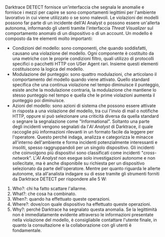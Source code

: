 Darktrace DETECT fornisce un'interfaccia che segnala le anomalie e fornisce i mezzi per capire se sono comportamenti legittimi per l'ambiente lavorativo in cui viene utilizzato o se sono malevoli.
Le violazioni dei modelli possono far parte di un incidente dell'AI Analyst o possono essere un'allerta autonoma, informando gli utenti tramite l'interfaccia *Threat Visualizer* sul comportamento anomalo di un dispositivo o di un account.
Un modello è composto da tre elementi molto importanti:
- Condizioni del modello: sono componenti, che quando soddisfatti, causano una violazione del modello. Ogni componente è costituito da una metriche con le proprie condizioni filtro, quali utilizzo di protocolli specifici o pacchetti HTTP con USer Agent rari. Insieme questi elementi costituiscono la logica del modello.
- Modulazione del punteggio: sono quattro modulazioni, che articolano il comportamento del modello quando viene attivato. Quello standard specifica che una continua violazione nel tempo diminuisce il punteggio, esiste anche la modulazione contraria, la modulazione che mantiene lo stesso punteggio nel tempo e quella che le prime violazioni aumenta il punteggio poi diminuisce.
- Azioni del modello: sono azioni di sistema che possono essere attivate in risposta a una violazione del modello, tra cui l'invio di mail o notifiche HTTP, oppure si può selezionare una criticità diversa da quella standard o segnare la segnalazione come "Informational".
Soltanto una parte degli incidenti vengono segnalati da l'*AI Analyst* di Darktrace, il quale raccoglie più informazioni rilevanti in un formato facile da leggere per l'operatore. Questo perché indaga, analizza e categorizza le minacce all'interno dell'ambiente e forma incidenti potenzialmente interessanti e insoliti, spesso raggruppandoli per un singolo dispositivo. Gli incidenti che coinvolgono più dispositivi sono classificati come incidenti "*cross-network*".
L'*AI Analyst* non esegue solo investigazioni autonome e non sollecitate, ma è anche disponibile su richiesta per un dispositivo selezionato da parte dell'operatore.
Mentre per quanto riguarda le allerte autonome, sta all'analista indagare su di esse tramite gli strumenti forniti da Darktrace DETECT per rispondere alle 5 W:
1. Who?: chi ha fatto scattare l'allarme.
2. What?: che cosa ha combinato.
3. When?: quando ha effettuato queste operazioni.
4. Where?: dove/con quale dispositivo ha effettuato queste operazioni.
5. Why?: perché Darktrace ha segnalato questa anomalia.
Se la legittimità non è immediatamente evidente attraverso le informazioni presentate nella violazione del modello, è consigliabile contattare l'utente finale, in quanto la consultazione e la collaborazione con gli utenti è fondamentale.